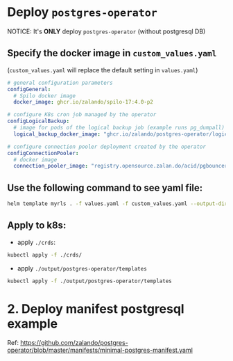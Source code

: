 # Deploy `postgres-operator`
NOTICE: It's **ONLY** deploy `postgres-operator` (without postgresql DB)

## Specify the docker image in `custom_values.yaml`
(`custom_values.yaml` will replace the default setting in `values.yaml`)
```yaml
# general configuration parameters
configGeneral:
  # Spilo docker image
  docker_image: ghcr.io/zalando/spilo-17:4.0-p2

# configure K8s cron job managed by the operator
configLogicalBackup:
  # image for pods of the logical backup job (example runs pg_dumpall)
  logical_backup_docker_image: "ghcr.io/zalando/postgres-operator/logical-backup:v1.13.0"

# configure connection pooler deployment created by the operator
configConnectionPooler:
  # docker image
  connection_pooler_image: "registry.opensource.zalan.do/acid/pgbouncer:master-32"
```

## Use the following command to see yaml file:
```bash
helm template myrls . -f values.yaml -f custom_values.yaml --output-dir ./output
```

## Apply to k8s:
- apply `./crds`:
```bash
kubectl apply -f ./crds/
```

- apply `./output/postgres-operator/templates`
```bash
kubectl apply -f ./output/postgres-operator/templates
```

# 2. Deploy manifest postgresql example
Ref: https://github.com/zalando/postgres-operator/blob/master/manifests/minimal-postgres-manifest.yaml